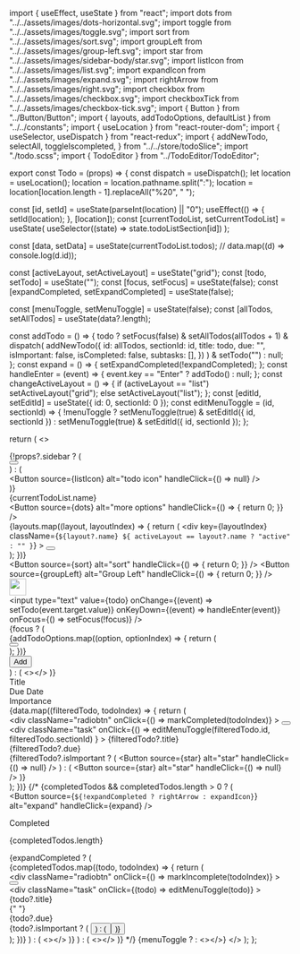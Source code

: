 
import { useEffect, useState } from "react";
import dots from "../../assets/images/dots-horizontal.svg";
import toggle from "../../assets/images/toggle.svg";
import sort from "../../assets/images/sort.svg";
import groupLeft from "../../assets/images/group-left.svg";
import star from "../../assets/images/sidebar-body/star.svg";
import listIcon from "../../assets/images/list.svg";
import expandIcon from "../../assets/images/expand.svg";
import rightArrow from "../../assets/images/right.svg";
import checkbox from "../../assets/images/checkbox.svg";
import checkboxTick from "../../assets/images/checkbox-tick.svg";
import { Button } from "../Button/Button";
import { layouts, addTodoOptions, defaultList } from "../../constants";
import { useLocation } from "react-router-dom";
import { useSelector, useDispatch } from "react-redux";
import {
  addNewTodo,
  selectAll,
  toggleIscompleted,
} from "../../store/todoSlice";
import "./todo.scss";
import { TodoEditor } from "../TodoEditor/TodoEditor";

export const Todo = (props) => {
  const dispatch = useDispatch();
  let location = useLocation();
  location = location.pathname.split(":");
  location = location[location.length - 1].replaceAll("%20", " ");

  const [id, setId] = useState(parseInt(location) || "0");
  useEffect(() => {
    setId(location);
  }, [location]);
  const [currentTodoList, setCurrentTodoList] = useState(
    useSelector((state) => state.todoListSection[id])
  );

  const [data, setData] = useState(currentTodoList.todos);
  // data.map((d) => console.log(d.id));

  const [activeLayout, setActiveLayout] = useState("grid");
  const [todo, setTodo] = useState("");
  const [focus, setFocus] = useState(false);
  const [expandCompleted, setExpandCompleted] = useState(false);

  const [menuToggle, setMenuToggle] = useState(false);
  const [allTodos, setAllTodos] = useState(data?.length);

  const addTodo = () => {
    todo
      ? setFocus(false) &
        setAllTodos(allTodos + 1) &
        dispatch(
          addNewTodo({
            id: allTodos,
            sectionId: id,
            title: todo,
            due: "",
            isImportant: false,
            isCompleted: false,
            subtasks: [],
          })
        ) &
        setTodo("")
      : null;
  };
  const expand = () => {
    setExpandCompleted(!expandCompleted);
  };
  const handleEnter = (event) => {
    event.key == "Enter" ? addTodo() : null;
  };
  const changeActiveLayout = () => {
    if (activeLayout == "list") setActiveLayout("grid");
    else setActiveLayout("list");
  };
  const [editId, setEditId] = useState({ id: 0, sectionId: 0 });
  const editMenuToggle = (id, sectionId) => {
    !menuToggle
      ? setMenuToggle(true) & setEditId({ id, sectionId })
      : setMenuToggle(true) & setEditId({ id, sectionId });
  };

  return (
    <>
      <div className="todo">
        <div className="todo-header">
          <div className="todo-title">
            {!props?.sidebar ? (
              <div className="sidebar-toggle-button">
                <Button
                  source={toggle}
                  alt="sidebar toggle"
                  handleClick={props?.handleClick}
                />
              </div>
            ) : (
              <div className="sidebar-toggle-button">
                <Button
                  source={listIcon}
                  alt="todo icon"
                  handleClick={() => null}
                />
              </div>
            )}
            <div className="title-content">
              <div className="title">{currentTodoList.name}</div>
              <div className="more-options">
                <Button
                  source={dots}
                  alt="more options"
                  handleClick={() => {
                    return 0;
                  }}
                />
              </div>
              <div className="view-options">
                {layouts.map((layout, layoutIndex) => {
                  return (
                    <div
                      key={layoutIndex}
                      className={`${layout?.name} ${
                        activeLayout == layout?.name ? "active" : ""
                      }`}
                    >
                      <Button
                        source={layout?.icon}
                        alt={layout?.name}
                        handleClick={changeActiveLayout}
                      />
                    </div>
                  );
                })}
              </div>
            </div>
          </div>
          <div className="todo-options">
            <Button
              source={sort}
              alt="sort"
              handleClick={() => {
                return 0;
              }}
            />
            <Button
              source={groupLeft}
              alt="Group Left"
              handleClick={() => {
                return 0;
              }}
            />
          </div>
        </div>
        <div className="add-todo">
          <div className="input-field">
            <img src={checkbox} width="30px" />
            <div className="input-section">
              <input
                type="text"
                value={todo}
                onChange={(event) => setTodo(event.target.value)}
                onKeyDown={(event) => handleEnter(event)}
                onFocus={() => setFocus(!focus)}
              />
            </div>
          </div>
        </div>
        {focus ? (
          <div className="add-todo-options">
            {addTodoOptions.map((option, optionIndex) => {
              return (
                <div className="todo-options" key={optionIndex}>
                  <Button
                    source={option?.icon}
                    alt={option?.name}
                    handleClick={null}
                  />
                </div>
              );
            })}
            <div className="add-todo-button">
              <button onClick={addTodo}> Add </button>
            </div>
          </div>
        ) : (
          <></>
        )}
        <div className="todo-body">
          <div className="todo-list-header">
            <div className="radiobtn"> </div>
            <div className="task">Title</div>
            <div className="due-time">Due Date</div>
            <div className="important">Importance</div>
          </div>
          {data.map((filteredTodo, todoIndex) => {
            return (
              <div className="todo-list" key={todoIndex}>
                <div
                  className="radiobtn"
                  onClick={() => markCompleted(todoIndex)}
                >
                  <Button source={checkbox} alt="check" />
                </div>
                <div
                  className="task"
                  onClick={() =>
                    editMenuToggle(filteredTodo.id, filteredTodo.sectionId)
                  }
                >
                  {filteredTodo?.title}
                </div>
                <div className="due-time">{filteredTodo?.due}</div>
                <div className="important">
                  {filteredTodo?.isImportant ? (
                    <Button source={star} alt="star" handleClick={() => null} />
                  ) : (
                    <Button source={star} alt="star" handleClick={() => null} />
                  )}
                </div>
              </div>
            );
          })}
          {/* {completedTodos && completedTodos.length > 0 ? (
            <div className="completed">
              <div className="completed-actions">
                <Button
                  source={`${!expandCompleted ? rightArrow : expandIcon}`}
                  alt="expand"
                  handleClick={expand}
                />
                <p>Completed</p>
                <p className="counter">{completedTodos.length}</p>
              </div>
              {expandCompleted ? (
                <div className="completed">
                  {completedTodos.map((todo, todoIndex) => {
                    return (
                      <div className="todo-list-completed" key={todoIndex}>
                        <div
                          className="radiobtn"
                          onClick={() => markIncomplete(todoIndex)}
                        >
                          <Button source={checkboxTick} alt="check" />
                        </div>
                        <div
                          className="task"
                          onClick={(todo) => editMenuToggle(todo)}
                        >
                          {todo?.title}
                        </div>{" "}
                        <div className="due-time">{todo?.due}</div>
                        <div className="important">
                          {todo?.isImportant ? (
                            <Button source={star} />
                          ) : (
                            <Button source={star} />
                          )}
                        </div>
                      </div>
                    );
                  })}
                </div>
              ) : (
                <></>
              )}
            </div>
          ) : (
            <></>
          )} */}
        </div>
      </div>
      {menuToggle ? <TodoEditor editId={editId} /> : <></>}
    </>
  );
};
